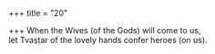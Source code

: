 +++
title = "20"

+++
When the Wives (of the Gods) will come to us,  
let Tvaṣṭar of the lovely hands confer heroes (on us).  